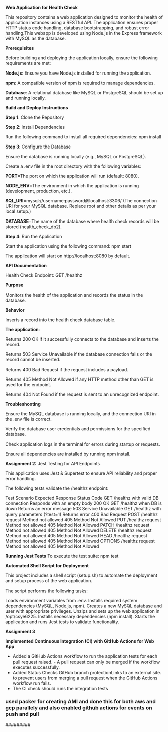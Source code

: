 **Web Application for Health Check**

This repository contains a web application designed to monitor the health of application instances using a RESTful API. The application ensures proper HTTP status code handling, database bootstrapping, and robust error handling.This webapp is developed using Node.js in the Express framework with MySQL as the database. 

**Prerequisites**

Before building and deploying the application locally, ensure the following requirements are met:

**Node.js**: Ensure you have Node.js installed for running the application.

**npm**: A compatible version of npm is required to manage dependencies.

**Database**: A relational database like MySQL or PostgreSQL should be set up and running locally.

**Build and Deploy Instructions**

**Step 1**: Clone the Repository

**Step 2**: Install Dependencies

Run the following command to install all required dependencies: npm install

**Step 3**: Configure the Database

Ensure the database is running locally (e.g., MySQL or PostgreSQL).

Create a .env file in the root directory with the following variables:

**PORT**=The port on which the application will run (default: 8080).

**NODE_ENV**=The environment in which the application is running (development, production, etc.).

**SQL_URI**=mysql://username:password@localhost:3306/ (The connection URI for your MySQL database. Replace root and other details as per your local setup.)

**DATABASE**=The name of the database where health check records will be stored (health_check_db2).

**Step 4**: Run the Application

Start the application using the following command: npm start

The application will start on http://localhost:8080 by default.


**API Documentation**

Health Check Endpoint: GET /healthz

**Purpose**

Monitors the health of the application and records the status in the database.

**Behavior**

Inserts a record into the health check database table.

**The application**:

Returns 200 OK if it successfully connects to the database and inserts the record.

Returns 503 Service Unavailable if the database connection fails or the record cannot be inserted.

Returns 400 Bad Request if the request includes a payload.

Returns 405 Method Not Allowed if any HTTP method other than GET is used for the endpoint.

Returns 404 Not Found if the request is sent to an unrecognized endpoint.


**Troubleshooting**

Ensure the MySQL database is running locally, and the connection URI in the .env file is correct.

Verify the database user credentials and permissions for the specified database.

Check application logs in the terminal for errors during startup or requests.

Ensure all dependencies are installed by running npm install.



**Assignment 2:**
Jest Testing for API Endpoints

This application uses Jest & Supertest to ensure API reliability and proper error handling.

The following tests validate the /healthz endpoint:

Test Scenario	Expected Response	Status Code
GET /healthz with valid DB connection	Responds with an empty body	200 OK
GET /healthz when DB is down	Returns an error message	503 Service Unavailable
GET /healthz with query parameters (?test=1)	Returns error	400 Bad Request
POST /healthz request	Method not allowed	405 Method Not Allowed
PUT /healthz request	Method not allowed	405 Method Not Allowed
PATCH /healthz request	Method not allowed	405 Method Not Allowed
DELETE /healthz request	Method not allowed	405 Method Not Allowed
HEAD /healthz request	Method not allowed	405 Method Not Allowed
OPTIONS /healthz request	Method not allowed	405 Method Not Allowed

**Running Jest Tests**
To execute the test suite:
npm test 

**Automated Shell Script for Deployment**

This project includes a shell script (setup.sh) to automate the deployment and setup process of the web application.

The script performs the following tasks:

Loads environment variables from .env.
Installs required system dependencies (MySQL, Node.js, npm).
Creates a new MySQL database and user with appropriate privileges.
Unzips and sets up the web application in /opt/csye6225.
Installs necessary dependencies (npm install).
Starts the application and runs Jest tests to validate functionality.


**Assignment 3**

**Implemented Continuous Integration (CI) with GitHub Actions for Web App**
- Added a GitHub Actions workflow to run the application tests for each pull request raised. - A pull request can only be merged if the workflow executes successfully.
- Added Status Checks GitHub branch protectionLinks to an external site. to prevent users from merging a pull request when the GitHub Actions workflow run fails.
- The CI check should runs the integration tests



### used packer for creating AMI and done this for both aws and gcp parallely and also enabled github actions for events on push and pull



#########


